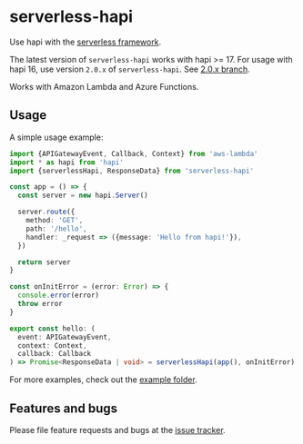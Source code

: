 # serverless-hapi

Use hapi with the [serverless framework](https://github.com/serverless/serverless).

The latest version of `serverless-hapi` works with hapi >= 17.
For usage with hapi 16, use version `2.0.x` of `serverless-hapi`.
See [2.0.x branch](https://github.com/drager/serverless-hapi/tree/2.0.x).

Works with Amazon Lambda and Azure Functions.

## Usage

A simple usage example:

```typescript
import {APIGatewayEvent, Callback, Context} from 'aws-lambda'
import * as hapi from 'hapi'
import {serverlessHapi, ResponseData} from 'serverless-hapi'

const app = () => {
  const server = new hapi.Server()

  server.route({
    method: 'GET',
    path: '/hello',
    handler: _request => ({message: 'Hello from hapi!'}),
  })

  return server
}

const onInitError = (error: Error) => {
  console.error(error)
  throw error
}

export const hello: (
  event: APIGatewayEvent,
  context: Context,
  callback: Callback
) => Promise<ResponseData | void> = serverlessHapi(app(), onInitError)
```

For more examples, check out the [example folder](https://github.com/drager/serverless-hapi/tree/master/example).

## Features and bugs

Please file feature requests and bugs at the [issue tracker][tracker].

[tracker]: https://github.com/drager/serverless-hapi/issues
